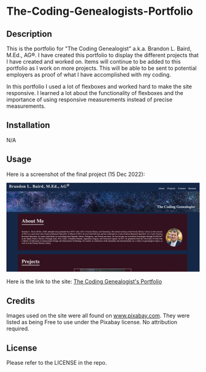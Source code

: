 # The-Coding-Genealogists-Portfolio

## Description

This is the portfolio for "The Coding Genealogist" a.k.a. Brandon L. Baird, M.Ed., AG®. I have created this portfolio to display the different projects that I have created and worked on. Items will continue to be added to this portfolio as I work on more projects. This will be able to be sent to potential employers as proof of what I have accomplished with my coding. 

In this portfolio I used a lot of flexboxes and worked hard to make the site responsive. I learned a lot about the functionality of flexboxes and the importance of using responsive measurements instead of precise measurements. 


## Installation

N/A

## Usage

Here is a screenshot of the final project (15 Dec 2022): 

![screenshot of portfolio page](assets/images/Screen%20Shot%202022-12-15%20at%209.43.30%20PM.png)

Here is the link to the site: [The Coding Genealogist's Portfolio](https://bbairdgen.github.io/The-Coding-Genealogists-Portfolio/)

## Credits

Images used on the site were all found on www.pixabay.com. They were listed as being Free to use under the Pixabay license. No attribution required. 

## License

Please refer to the LICENSE in the repo. 
